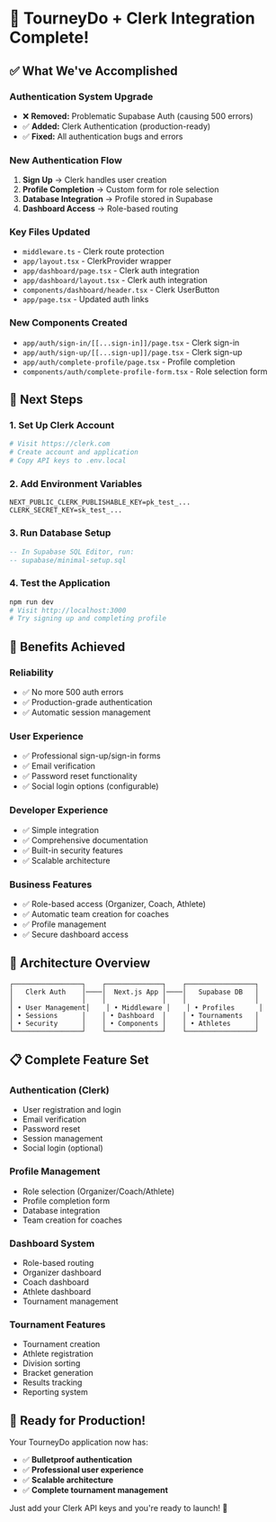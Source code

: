 # 🎉 TourneyDo + Clerk Integration Complete!

## ✅ What We've Accomplished

### **Authentication System Upgrade**
- ❌ **Removed:** Problematic Supabase Auth (causing 500 errors)
- ✅ **Added:** Clerk Authentication (production-ready)
- ✅ **Fixed:** All authentication bugs and errors

### **New Authentication Flow**
1. **Sign Up** → Clerk handles user creation
2. **Profile Completion** → Custom form for role selection
3. **Database Integration** → Profile stored in Supabase
4. **Dashboard Access** → Role-based routing

### **Key Files Updated**
- `middleware.ts` - Clerk route protection
- `app/layout.tsx` - ClerkProvider wrapper
- `app/dashboard/page.tsx` - Clerk auth integration
- `app/dashboard/layout.tsx` - Clerk auth integration
- `components/dashboard/header.tsx` - Clerk UserButton
- `app/page.tsx` - Updated auth links

### **New Components Created**
- `app/auth/sign-in/[[...sign-in]]/page.tsx` - Clerk sign-in
- `app/auth/sign-up/[[...sign-up]]/page.tsx` - Clerk sign-up
- `app/auth/complete-profile/page.tsx` - Profile completion
- `components/auth/complete-profile-form.tsx` - Role selection form

## 🚀 Next Steps

### **1. Set Up Clerk Account**
```bash
# Visit https://clerk.com
# Create account and application
# Copy API keys to .env.local
```

### **2. Add Environment Variables**
```env
NEXT_PUBLIC_CLERK_PUBLISHABLE_KEY=pk_test_...
CLERK_SECRET_KEY=sk_test_...
```

### **3. Run Database Setup**
```sql
-- In Supabase SQL Editor, run:
-- supabase/minimal-setup.sql
```

### **4. Test the Application**
```bash
npm run dev
# Visit http://localhost:3000
# Try signing up and completing profile
```

## 🎯 Benefits Achieved

### **Reliability**
- ✅ No more 500 auth errors
- ✅ Production-grade authentication
- ✅ Automatic session management

### **User Experience**
- ✅ Professional sign-up/sign-in forms
- ✅ Email verification
- ✅ Password reset functionality
- ✅ Social login options (configurable)

### **Developer Experience**
- ✅ Simple integration
- ✅ Comprehensive documentation
- ✅ Built-in security features
- ✅ Scalable architecture

### **Business Features**
- ✅ Role-based access (Organizer, Coach, Athlete)
- ✅ Automatic team creation for coaches
- ✅ Profile management
- ✅ Secure dashboard access

## 🔧 Architecture Overview

```
┌─────────────────┐    ┌──────────────┐    ┌─────────────────┐
│   Clerk Auth    │────│  Next.js App │────│   Supabase DB   │
│                 │    │              │    │                 │
│ • User Management│    │ • Middleware │    │ • Profiles      │
│ • Sessions      │    │ • Dashboard  │    │ • Tournaments   │
│ • Security      │    │ • Components │    │ • Athletes      │
└─────────────────┘    └──────────────┘    └─────────────────┘
```

## 📋 Complete Feature Set

### **Authentication (Clerk)**
- User registration and login
- Email verification
- Password reset
- Session management
- Social login (optional)

### **Profile Management**
- Role selection (Organizer/Coach/Athlete)
- Profile completion form
- Database integration
- Team creation for coaches

### **Dashboard System**
- Role-based routing
- Organizer dashboard
- Coach dashboard  
- Athlete dashboard
- Tournament management

### **Tournament Features**
- Tournament creation
- Athlete registration
- Division sorting
- Bracket generation
- Results tracking
- Reporting system

## 🎉 Ready for Production!

Your TourneyDo application now has:
- ✅ **Bulletproof authentication**
- ✅ **Professional user experience**
- ✅ **Scalable architecture**
- ✅ **Complete tournament management**

Just add your Clerk API keys and you're ready to launch! 🚀
